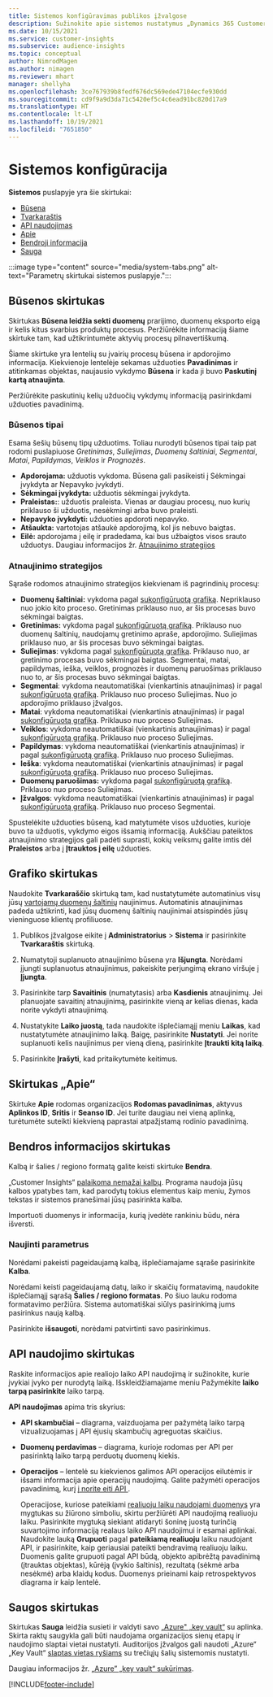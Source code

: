 ```yaml
---
title: Sistemos konfigūravimas publikos įžvalgose
description: Sužinokite apie sistemos nustatymus „Dynamics 365 Customer Insights“ publikos įžvalgų pajėgumuose.
ms.date: 10/15/2021
ms.service: customer-insights
ms.subservice: audience-insights
ms.topic: conceptual
author: NimrodMagen
ms.author: nimagen
ms.reviewer: mhart
manager: shellyha
ms.openlocfilehash: 3ce767939b8fedf676dc569ede47104ecfe930dd
ms.sourcegitcommit: cd9f9a9d3da71c5420ef5c4c6ead91bc820d17a9
ms.translationtype: HT
ms.contentlocale: lt-LT
ms.lasthandoff: 10/19/2021
ms.locfileid: "7651850"
---
```

# <a name="system-configuration"></a>Sistemos konfigūracija

**Sistemos** puslapyje yra šie skirtukai:
- [Būsena](#status-tab)
- [Tvarkaraštis](#schedule-tab)
- [API naudojimas](#api-usage-tab)
- [Apie](#about-tab)
- [Bendroji informacija](#general-tab)
- [Sauga](#security-tab)

:::image type="content" source="media/system-tabs.png" alt-text="Parametrų skirtukai sistemos puslapyje.":::

## <a name="status-tab"></a>Būsenos skirtukas

Skirtukas **Būsena leidžia sekti duomenų** prarijimo, duomenų eksporto eigą ir kelis kitus svarbius produktų procesus. Peržiūrėkite informaciją šiame skirtuke tam, kad užtikrintumėte aktyvių procesų pilnavertiškumą.

Šiame skirtuke yra lentelių su įvairių procesų būsena ir apdorojimo informacija. Kiekvienoje lentelėje sekamas užduoties **Pavadinimas** ir atitinkamas objektas, naujausio vykdymo **Būsena** ir kada ji buvo **Paskutinį kartą atnaujinta**.

Peržiūrėkite paskutinių kelių užduočių vykdymų informaciją pasirinkdami užduoties pavadinimą.

### <a name="status-types"></a>Būsenos tipai

Esama šešių būsenų tipų užduotims. Toliau nurodyti būsenos tipai taip pat rodomi puslapiuose *Gretinimas*, *Suliejimas*, *Duomenų šaltiniai*, *Segmentai*, *Matai*, *Papildymas*, *Veiklos* ir *Prognozės*.

- **Apdorojama:** užduotis vykdoma. Būsena gali pasikeisti į Sėkmingai įvykdyta ar Nepavyko įvykdyti.
- **Sėkmingai įvykdyta:** užduotis sėkmingai įvykdyta.
- **Praleistas:**: užduotis praleista. Vienas ar daugiau procesų, nuo kurių priklauso ši užduotis, nesėkmingi arba buvo praleisti.
- **Nepavyko įvykdyti:** užduoties apdoroti nepavyko.
- **Atšaukta:** vartotojas atšaukė apdorojimą, kol jis nebuvo baigtas.
- **Eilė:** apdorojama į eilę ir pradedama, kai bus užbaigtos visos srauto užduotys. Daugiau informacijos žr. [Atnaujinimo strategijos](#refresh-policies)

### <a name="refresh-policies"></a>Atnaujinimo strategijos

Sąraše rodomos atnaujinimo strategijos kiekvienam iš pagrindinių procesų:

- **Duomenų šaltiniai:** vykdoma pagal [sukonfigūruotą grafiką](#schedule-tab). Nepriklauso nuo jokio kito proceso. Gretinimas priklauso nuo, ar šis procesas buvo sėkmingai baigtas.
- **Gretinimas:** vykdoma pagal [sukonfigūruotą grafiką](#schedule-tab). Priklauso nuo duomenų šaltinių, naudojamų gretinimo apraše, apdorojimo. Suliejimas priklauso nuo, ar šis procesas buvo sėkmingai baigtas.
- **Suliejimas**: vykdoma pagal [sukonfigūruotą grafiką](#schedule-tab). Priklauso nuo, ar gretinimo procesas buvo sėkmingai baigtas. Segmentai, matai, papildymas, ieška, veiklos, prognozės ir duomenų paruošimas priklauso nuo to, ar šis procesas buvo sėkmingai baigtas.
- **Segmentai**: vykdoma neautomatiškai (vienkartinis atnaujinimas) ir pagal [sukonfigūruotą grafiką](#schedule-tab). Priklauso nuo proceso Suliejimas. Nuo jo apdorojimo priklauso įžvalgos.
- **Matai**: vykdoma neautomatiškai (vienkartinis atnaujinimas) ir pagal [sukonfigūruotą grafiką](#schedule-tab). Priklauso nuo proceso Suliejimas.
- **Veiklos**: vykdoma neautomatiškai (vienkartinis atnaujinimas) ir pagal [sukonfigūruotą grafiką](#schedule-tab). Priklauso nuo proceso Suliejimas.
- **Papildymas**: vykdoma neautomatiškai (vienkartinis atnaujinimas) ir pagal [sukonfigūruotą grafiką](#schedule-tab). Priklauso nuo proceso Suliejimas.
- **Ieška**: vykdoma neautomatiškai (vienkartinis atnaujinimas) ir pagal [sukonfigūruotą grafiką](#schedule-tab). Priklauso nuo proceso Suliejimas.
- **Duomenų paruošimas:** vykdoma pagal [sukonfigūruotą grafiką](#schedule-tab). Priklauso nuo proceso Suliejimas.
- **Įžvalgos**: vykdoma neautomatiškai (vienkartinis atnaujinimas) ir pagal [sukonfigūruotą grafiką](#schedule-tab). Priklauso nuo proceso Segmentai.

Spustelėkite užduoties būseną, kad matytumėte visos užduoties, kurioje buvo ta užduotis, vykdymo eigos išsamią informaciją. Aukščiau pateiktos atnaujinimo strategijos gali padėti suprasti, kokių veiksmų galite imtis dėl **Praleistos** arba į **Įtrauktos į eilę** užduoties.

## <a name="schedule-tab"></a>Grafiko skirtukas

Naudokite **Tvarkaraščio** skirtuką tam, kad nustatytumėte automatinius visų jūsų [vartojamų duomenų šaltinių](data-sources.md) naujinimus. Automatinis atnaujinimas padeda užtikrinti, kad jūsų duomenų šaltinių naujinimai atsispindės jūsų vieninguose klientų profiliuose.

1. Publikos įžvalgose eikite į **Administratorius** > **Sistema** ir pasirinkite  **Tvarkaraštis** skirtuką.

2. Numatytoji suplanuoto atnaujinimo būsena yra **Išjungta**. Norėdami įjungti suplanuotus atnaujinimus, pakeiskite perjungimą ekrano viršuje į **Įjungta**.

3. Pasirinkite tarp **Savaitinis** (numatytasis) arba **Kasdienis** atnaujinimų. Jei planuojate savaitinį atnaujinimą, pasirinkite vieną ar kelias dienas, kada norite vykdyti atnaujinimą.

4. Nustatykite **Laiko juostą**, tada naudokite išplečiamąjį meniu **Laikas**, kad nustatytumėte atnaujinimo laiką. Baigę, pasirinkite **Nustatyti**. Jei norite suplanuoti kelis naujinimus per vieną dieną, pasirinkite **Įtraukti kitą laiką**.

5. Pasirinkite **Įrašyti**, kad pritaikytumėte keitimus.

## <a name="about-tab"></a>Skirtukas „Apie“

Skirtuke **Apie** rodomas organizacijos **Rodomas pavadinimas**, aktyvus **Aplinkos ID**, **Sritis** ir **Seanso ID**. Jei turite daugiau nei vieną aplinką, turėtumėte suteikti kiekvieną paprastai atpažįstamą rodinio pavadinimą.

## <a name="general-tab"></a>Bendros informacijos skirtukas

Kalbą ir šalies / regiono formatą galite keisti skirtuke **Bendra**.

„Customer Insights“ [palaikoma nemažai kalbų](/dynamics365/get-started/availability). Programa naudoja jūsų kalbos ypatybes tam, kad parodytų tokius elementus kaip meniu, žymos tekstas ir sistemos pranešimai jūsų pasirinkta kalba.

Importuoti duomenys ir informacija, kurią įvedėte rankiniu būdu, nėra išversti.

### <a name="update-the-settings"></a>Naujinti parametrus

Norėdami pakeisti pageidaujamą kalbą, išplečiamajame sąraše pasirinkite **Kalba**.

Norėdami keisti pageidaujamą datų, laiko ir skaičių formatavimą, naudokite išplečiamąjį sąrašą **Šalies / regiono formatas**. Po šiuo lauku rodoma formatavimo peržiūra. Sistema automatiškai siūlys pasirinkimą jums pasirinkus naują kalbą.

Pasirinkite **išsaugoti**, norėdami patvirtinti savo pasirinkimus.

## <a name="api-usage-tab"></a>API naudojimo skirtukas

Raskite informacijos apie realiojo laiko API naudojimą ir sužinokite, kurie įvykiai įvyko per nurodytą laiką. Išskleidžiamajame meniu Pažymėkite **laiko tarpą pasirinkite** laiko tarpą. 

**API naudojimas** apima tris skyrius: 
- **API skambučiai** – diagrama, vaizduojama per pažymėtą laiko tarpą vizualizuojamas į API ėjusių skambučių agreguotas skaičius.

- **Duomenų perdavimas** – diagrama, kurioje rodomas per API per pasirinktą laiko tarpą perduotų duomenų kiekis.

-  **Operacijos** – lentelė su kiekvienos galimos API operacijos eilutėmis ir išsami informacija apie operacijų naudojimą. Galite pažymėti operacijos pavadinimą, kurį [į norite eiti API ](https://developer.ci.ai.dynamics.com/api-details#api=CustomerInsights&operation=Get-all-instances).

   Operacijose, kuriose pateikiami [realiuoju laiku naudojami duomenys](real-time-data-ingestion.md) yra mygtukas su žiūrono simboliu, skirtu peržiūrėti API naudojimą realiuoju laiku. Pasirinkite mygtuką siekiant atidaryti šoninę juostą turinčią suvartojimo informaciją realaus laiko API naudojimui ir esamai aplinkai.   
   Naudokite lauką **Grupuoti** pagal **pateikiamą realiuoju** laiku naudojant API, ir pasirinkite, kaip geriausiai pateikti bendravimą realiuoju laiku. Duomenis galite grupuoti pagal API būdą, objekto apibrėžtą pavadinimą (įtrauktas objektas), kūrėją (įvykio šaltinis), rezultatą (sėkmė arba nesėkmė) arba klaidų kodus. Duomenys prieinami kaip retrospektyvos diagrama ir kaip lentelė.

## <a name="security-tab"></a>Saugos skirtukas

Skirtukas **Sauga** leidžia susieti ir valdyti savo [„Azure" „key vault“](/azure/key-vault/general/basic-concepts) su aplinka.
Skirta raktų saugykla gali būti naudojama organizacijos sienų etapų ir naudojimo slaptai vietai nustatyti. Auditorijos įžvalgos gali naudoti „Azure“ „Key Vault“ [slaptas vietas ryšiams](connections.md) su trečiųjų šalių sistemomis nustatyti.

Daugiau informacijos žr. [„Azure” „key vault“ sukūrimas](use-azure-key-vault.md).


[!INCLUDE[footer-include](../includes/footer-banner.md)]